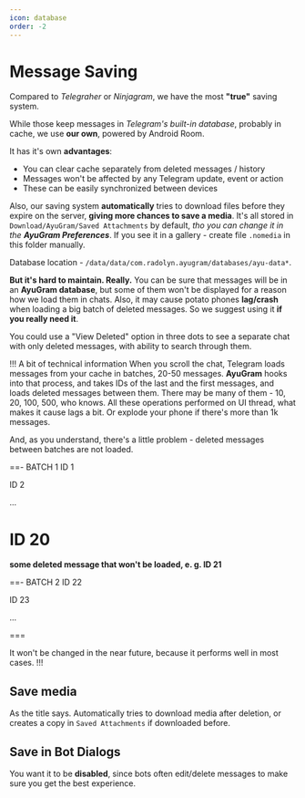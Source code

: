 ```yaml
---
icon: database
order: -2
---
```


# Message Saving

Compared to *Telegraher* or *Ninjagram*, we have the most **"true"** saving system.

While those keep messages in *Telegram's built-in database*, probably in cache, we use **our own**, powered by Android Room.

It has it's own **advantages**:
- You can clear cache separately from deleted messages / history
- Messages won't be affected by any Telegram update, event or action
- These can be easily synchronized between devices

Also, our saving system **automatically** tries to download files before they expire on the server, **giving more chances to save a media**. It's all stored in `Download/AyuGram/Saved Attachments` by default, *tho you can change it in the **AyuGram Preferences***. If you see it in a gallery - create file `.nomedia` in this folder manually.

Database location - `/data/data/com.radolyn.ayugram/databases/ayu-data*`.

**But it's hard to maintain. Really.** You can be sure that messages will be in an **AyuGram database**, but some of them won't be displayed for a reason how we load them in chats. Also, it may cause potato phones **lag/crash** when loading a big batch of deleted messages. So we suggest using it **if you really need it**.

You could use a "View Deleted" option in three dots to see a separate chat with only deleted messages, with ability to search through them.

!!! A bit of technical information
When you scroll the chat, Telegram loads messages from your cache in batches, 20-50 messages. **AyuGram** hooks into that process, and takes IDs of the last and the first messages, and loads deleted messages between them. There may be many of them - 10, 20, 100, 500, who knows. All these operations performed on UI thread, what makes it cause lags a bit. Or explode your phone if there's more than 1k messages.

And, as you understand, there's a little problem - deleted messages between batches are not loaded.

==- BATCH 1
ID 1

ID 2

...

ID 20
===

**some deleted message that won't be loaded, e. g. ID 21**

==- BATCH 2
ID 22

ID 23

...

===

It won't be changed in the near future, because it performs well in most cases.
!!!

## Save media

As the title says. Automatically tries to download media after deletion, or creates a copy in `Saved Attachments` if downloaded before.

## Save in Bot Dialogs

You want it to be **disabled**, since bots often edit/delete messages to make sure you get the best experience.
